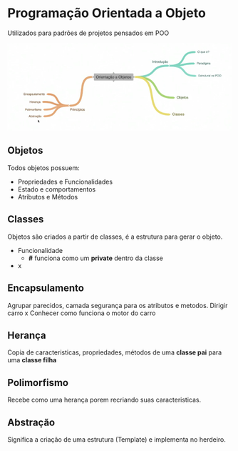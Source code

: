 # Programação Orientada a Objeto

 Utilizados para padrões de projetos pensados em POO

![Funcionamneto Orientação Objeto](./OO.png)
## Objetos
Todos objetos possuem:
  - Propriedades e Funcionalidades
  - Estado e comportamentos
  - Atributos e Métodos

## Classes
 Objetos são criados a partir de classes, é a estrutura para gerar o objeto.
 
 - Funcionalidade
   - **\#** funciona como um **private** dentro da classe
 - x

 ## Encapsulamento
 Agrupar parecidos, camada segurança para os atributos e metodos.
 Dirigir carro x Conhecer como funciona o motor do carro

## Herança
Copia de caracteristicas, propriedades, métodos de uma **classe pai** para uma **classe filha**

## Polimorfismo
 Recebe como uma herança porem recriando suas caracteristicas.

 ## Abstração
 Significa a criação de uma estrutura (Template) e implementa no herdeiro.